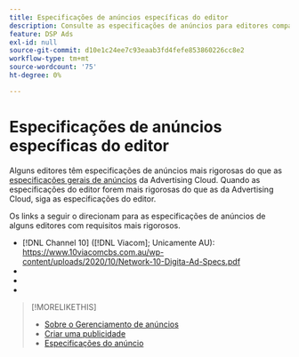```yaml
---
title: Especificações de anúncios específicas do editor
description: Consulte as especificações de anúncios para editores compatíveis.
feature: DSP Ads
exl-id: null
source-git-commit: d10e1c24ee7c93eaab3fd4fefe853860226cc8e2
workflow-type: tm+mt
source-wordcount: '75'
ht-degree: 0%

---
```


# Especificações de anúncios específicas do editor

Alguns editores têm especificações de anúncios mais rigorosas do que as [especificações gerais de anúncios](/help/dsp/assets/ad-specs.pdf) da Advertising Cloud.  Quando as especificações do editor forem mais rigorosas do que as da Advertising Cloud, siga as especificações do editor.

Os links a seguir o direcionam para as especificações de anúncios de alguns editores com requisitos mais rigorosos.

* [!DNL Channel 10] ([!DNL Viacom]; Unicamente AU): https://www.10viacomcbs.com.au/wp-content/uploads/2020/10/Network-10-Digita-Ad-Specs.pdf
* 
   [!DNL CBS Interactive Advanced Media]: https://cbsinteractive.com/advertising/ad-specs/list/cbs-interactive-advanced-media
* 
   [!DNL Hulu]: https://advertising.hulu.com/ad-products/video-commercial
* 

   [!DNL NBCUniversal]: https://together.nbcuni.com/nbcu-creative-guidelines

>[!MORELIKETHIS]
>
>* [Sobre o Gerenciamento de anúncios](ad-about.md)
>* [Criar uma publicidade](ad-create.md)
>* [Especificações do anúncio](/help/dsp/assets/ad-specs.pdf)

